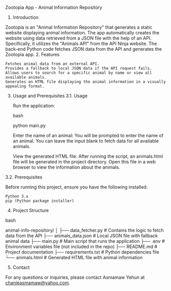 Zootopia App - Animal Information Repository
1. Introduction

Zootopia is an "Animal Information Repository" that generates a static website displaying animal information. The app automatically creates the website using data retrieved from a JSON file with the help of an API. Specifically, it utilizes the "Animals API" from the API Ninja website. The back-end Python code fetches JSON data from the API and generates the Zootopia app.
2. Features

    Fetches animal data from an external API.
    Provides a fallback to local JSON data if the API request fails.
    Allows users to search for a specific animal by name or view all available animals.
    Generates an HTML file displaying the animal information in a visually appealing format.

3. Usage and Prerequisites
3.1. Usage

    Run the application:

    bash

    python main.py

    Enter the name of an animal:
        You will be prompted to enter the name of an animal. You can leave the input blank to fetch data for all available animals.

    View the generated HTML file:
        After running the script, an animals.html file will be generated in the project directory. Open this file in a web browser to view the information about the animals.

3.2. Prerequisites

Before running this project, ensure you have the following installed:

    Python 3.x
    pip (Python package installer)

4. Project Structure

bash

animal-info-repository/
│
├── data_fetcher.py            # Contains the logic to fetch data from the API
├── animals_data.json          # Local JSON file with fallback animal data
├── main.py                    # Main script that runs the application
├── .env                       # Environment variables file (not included in the repo)
├── README.md                  # Project documentation
├── requirements.txt           # Python dependencies file
└── animals.html               # Generated HTML file with animal information

5. Contact

For any questions or inquiries, please contact Asmamaw Yehun at chanieasmamaw@yahoo.com.